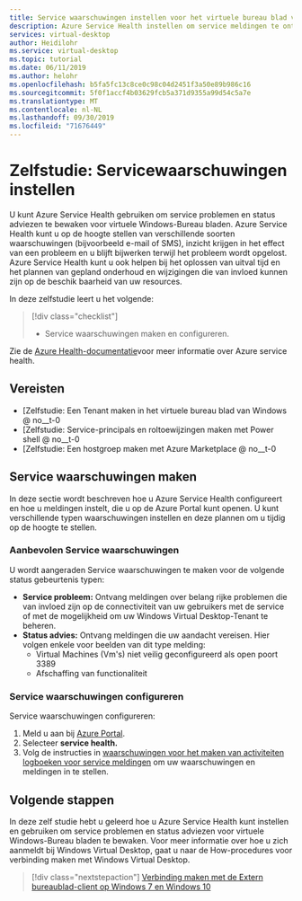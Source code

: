 ```yaml
---
title: Service waarschuwingen instellen voor het virtuele bureau blad van Windows-Azure
description: Azure Service Health instellen om service meldingen te ontvangen voor Windows virtueel bureau blad.
services: virtual-desktop
author: Heidilohr
ms.service: virtual-desktop
ms.topic: tutorial
ms.date: 06/11/2019
ms.author: helohr
ms.openlocfilehash: b5fa5fc13c8ce0c98c04d2451f3a50e89b986c16
ms.sourcegitcommit: 5f0f1accf4b03629fcb5a371d9355a99d54c5a7e
ms.translationtype: MT
ms.contentlocale: nl-NL
ms.lasthandoff: 09/30/2019
ms.locfileid: "71676449"
---
```

# <a name="tutorial-set-up-service-alerts"></a>Zelfstudie: Servicewaarschuwingen instellen

U kunt Azure Service Health gebruiken om service problemen en status adviezen te bewaken voor virtuele Windows-Bureau bladen. Azure Service Health kunt u op de hoogte stellen van verschillende soorten waarschuwingen (bijvoorbeeld e-mail of SMS), inzicht krijgen in het effect van een probleem en u blijft bijwerken terwijl het probleem wordt opgelost. Azure Service Health kunt u ook helpen bij het oplossen van uitval tijd en het plannen van gepland onderhoud en wijzigingen die van invloed kunnen zijn op de beschik baarheid van uw resources.

In deze zelfstudie leert u het volgende:

> [!div class="checklist"]
> * Service waarschuwingen maken en configureren.

Zie de [Azure Health-documentatie](https://docs.microsoft.com/azure/service-health/)voor meer informatie over Azure service health.

## <a name="prerequisites"></a>Vereisten

- [Zelfstudie: Een Tenant maken in het virtuele bureau blad van Windows @ no__t-0
- [Zelfstudie: Service-principals en roltoewijzingen maken met Power shell @ no__t-0
- [Zelfstudie: Een hostgroep maken met Azure Marketplace @ no__t-0

## <a name="create-service-alerts"></a>Service waarschuwingen maken

In deze sectie wordt beschreven hoe u Azure Service Health configureert en hoe u meldingen instelt, die u op de Azure Portal kunt openen. U kunt verschillende typen waarschuwingen instellen en deze plannen om u tijdig op de hoogte te stellen.

### <a name="recommended-service-alerts"></a>Aanbevolen Service waarschuwingen

U wordt aangeraden Service waarschuwingen te maken voor de volgende status gebeurtenis typen:

- **Service probleem:** Ontvang meldingen over belang rijke problemen die van invloed zijn op de connectiviteit van uw gebruikers met de service of met de mogelijkheid om uw Windows Virtual Desktop-Tenant te beheren.
- **Status advies:** Ontvang meldingen die uw aandacht vereisen. Hier volgen enkele voor beelden van dit type melding:
    - Virtual Machines (Vm's) niet veilig geconfigureerd als open poort 3389
    - Afschaffing van functionaliteit

### <a name="configure-service-alerts"></a>Service waarschuwingen configureren

Service waarschuwingen configureren:

1. Meld u aan bij [Azure Portal](https://portal.azure.com/).
2. Selecteer **service health.**
3. Volg de instructies in [waarschuwingen voor het maken van activiteiten logboeken voor service meldingen](https://docs.microsoft.com/azure/azure-monitor/platform/alerts-activity-log-service-notifications?toc=%2Fazure%2Fservice-health%2Ftoc.json#alert-and-new-action-group-using-azure-portal) om uw waarschuwingen en meldingen in te stellen.

## <a name="next-steps"></a>Volgende stappen

In deze zelf studie hebt u geleerd hoe u Azure Service Health kunt instellen en gebruiken om service problemen en status adviezen voor virtuele Windows-Bureau bladen te bewaken. Voor meer informatie over hoe u zich aanmeldt bij Windows Virtual Desktop, gaat u naar de How-procedures voor verbinding maken met Windows Virtual Desktop.

> [!div class="nextstepaction"]
> [Verbinding maken met de Extern bureaublad-client op Windows 7 en Windows 10](./connect-windows-7-and-10.md)
